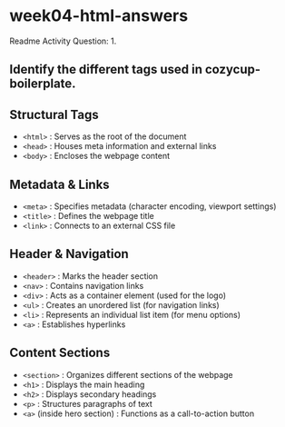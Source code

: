 # week04-html-answers
Readme Activity
Question: 1. 
## Identify the different tags used in cozycup-boilerplate.
## Structural Tags
- `<html>` : Serves as the root of the document
- `<head>` : Houses meta information and external links
- `<body>` : Encloses the webpage content
## Metadata & Links
- `<meta>` : Specifies metadata (character encoding, viewport settings)
- `<title>` : Defines the webpage title
- `<link>` : Connects to an external CSS file
## Header & Navigation
- `<header>` : Marks the header section
- `<nav>` : Contains navigation links
- `<div>` : Acts as a container element (used for the logo)
- `<ul>` : Creates an unordered list (for navigation links)
- `<li>` : Represents an individual list item (for menu options)
- `<a>` : Establishes hyperlinks
## Content Sections
- `<section>` : Organizes different sections of the webpage
- `<h1>` : Displays the main heading
- `<h2>` : Displays secondary headings
- `<p>` : Structures paragraphs of text
- `<a>` (inside hero section) : Functions as a call-to-action button
